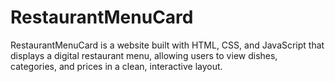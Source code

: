 # RestaurantMenuCard
RestaurantMenuCard is a website built with HTML, CSS, and JavaScript that displays a digital restaurant menu, allowing users to view dishes, categories, and prices in a clean, interactive layout.
